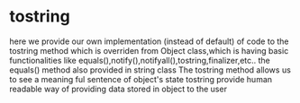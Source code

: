 # tostring
here we provide our own implementation (instead of default) of code to the tostring method which is overriden from Object class,which is having basic functionalities like equals(),notify(),notifyall(),tostring,finalizer,etc..
the equals() method also provided in string class
The tostring method allows us to see a meaning ful sentence of object's state
tostring provide human readable way of providing data stored in object to the user
